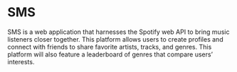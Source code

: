 # SMS
SMS is a web application that harnesses the Spotify web API to bring music listeners closer together. This platform allows users to create profiles and connect with friends to share favorite artists, tracks, and genres. This platform will also feature a leaderboard of genres that compare users’ interests. 
